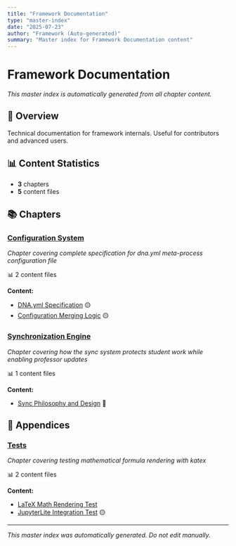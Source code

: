 ```yaml
---
title: "Framework Documentation"
type: "master-index"
date: "2025-07-23"
author: "Framework (Auto-generated)"
summary: "Master index for Framework Documentation content"
---
```


# Framework Documentation

*This master index is automatically generated from all chapter content.*

## 📖 Overview

Technical documentation for framework internals. Useful for contributors and advanced users.

## 📊 Content Statistics

- **3** chapters
- **5** content files

## 📚 Chapters

### [Configuration System](03_configuration_system/00_index.md)
*Chapter covering complete specification for dna.yml meta-process configuration file*

📊 2 content files

**Content:**
- [DNA.yml Specification](03_configuration_system/01_dna_yml_specification.md) 🟡
- [Configuration Merging Logic](03_configuration_system/04_configuration_merging_logic.md) 🟡

### [Synchronization Engine](04_synchronization_engine/00_index.md)
*Chapter covering how the sync system protects student work while enabling professor updates*

📊 1 content files

**Content:**
- [Sync Philosophy and Design](04_synchronization_engine/01_sync_philosophy_and_design.md) 🔴

## 📎 Appendices

### [Tests](Z_Tests/00_index.md)
*Chapter covering testing mathematical formula rendering with katex*

📊 2 content files

**Content:**
- [LaTeX Math Rendering Test](Z_Tests/01_latex_rendering_test.md)
- [JupyterLite Integration Test](Z_Tests/02_jupyterlite_integration_test.md) 🟡

---

*This master index was automatically generated. Do not edit manually.*